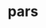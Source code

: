 ---
title: pars
meaning: part
ch: thirteen
pos: nounthird
genitive: partis
abbgender: f.
abbgender2: fem.
gender: feminine
declension: third
f2: yes
f: yes
---